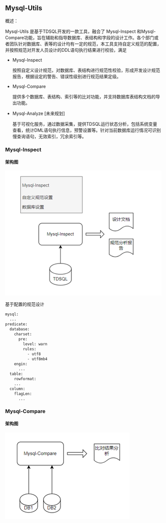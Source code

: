 ## Mysql-Utils

概述：

Mysql-Utils 是基于TDSQL开发的一款工具，融合了 Mysql-Inspect 和Mysql-Compare功能，旨在辅助和指导数据库、表结构和字段的设计工作。各个部门或者团队针对数据库、表等的设计均有一定的规范，本工具支持自定义规范的配置，并按照规范对开发人员设计的DDL语句执行结果进行校验，满足

- Mysql-Inspect 

  按照自定义设计规范，对数据库、表结构进行规范性校验，形成开发设计规范报告，根据设定的警告、错误性级别进行规范结果定级。

- Mysql-Compare
  
  提供多个数据库、表结构、索引等的比对功能，并支持数据库表结构文档的导出功能。

- Mysql-Analyze [未来规划]
  
  基于可视化服务，通过数据采集，提供TDSQL运行状态分析，包括系统变量查看，统计DML语句执行信息，预警设置等。针对当前数据库运行情况可识别慢查询语句，无效索引，冗余索引等。

### Mysql-Inspect 

#### 架构图

![mysql-inspect](./images/mysql-inspect.png)

基于配置的规范设计

```dotnetcli
mysql:
  ...
predicate:
  database:
    charset: 
      pre:
        level: warn
        rules:
          - utf8
          - utf8mb4
    engin:
      ...
  table:
    rowformat:
    ...
  column:
    flagLen: 
      ...
```

### Mysql-Compare

#### 架构图
![mysql-compare](./images/mysql-compare.png)
